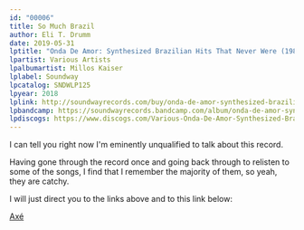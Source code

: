 ```yaml
---
id: "00006"
title: So Much Brazil
author: Eli T. Drumm
date: 2019-05-31
lptitle: "Onda De Amor: Synthesized Brazilian Hits That Never Were (1984​-​94)"
lpartist: Various Artists
lpalbumartist: Millos Kaiser
lplabel: Soundway
lpcatalog: SNDWLP125
lpyear: 2018
lplink: http://soundwayrecords.com/buy/onda-de-amor-synthesized-brazili/
lpbandcamp: https://soundwayrecords.bandcamp.com/album/onda-de-amor-synthesized-brazilian-hits-that-never-were-1984-94
lpdiscogs: https://www.discogs.com/Various-Onda-De-Amor-Synthesized-Brazilian-Hits-That-Never-Were-1984-94/release/12216910
---
```





I can tell you right now I'm eminently unqualified to talk about this record.



Having gone through the record once and going back through to relisten to some of the songs,
I find that I remember the majority of them, so yeah, they are catchy.

I will just direct you to the links above and to this link below:







[Axé](https://en.wikipedia.org/wiki/Axé_(music))
